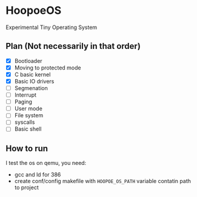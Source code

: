 # HoopoeOS
Experimental Tiny Operating System

## Plan (Not necessarily in that order)
- [x] Bootloader
- [x] Moving to protected mode
- [x] C basic kernel
- [x] Basic IO drivers
- [ ] Segmenation
- [ ] Interrupt
- [ ] Paging
- [ ] User mode
- [ ] File system
- [ ] syscalls
- [ ] Basic shell

## How to run
I test the os on qemu, you need:
* gcc and ld for 386
* create conf/config makefile with `HOOPOE_OS_PATH` variable contatin path to project